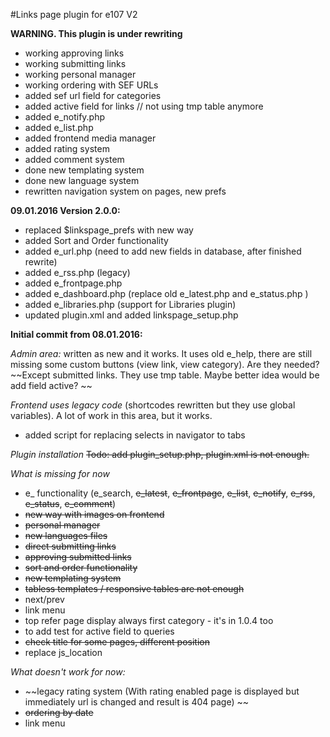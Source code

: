 #Links page plugin for e107 V2

**WARNING. This plugin is under rewriting** 


- working approving links
- working submitting links
- working personal manager
- working ordering with SEF URLs
- added sef url field for categories
- added active field for links  // not using tmp table anymore
- added e_notify.php 
- added e_list.php 
- added frontend media manager
- added rating system
- added comment system
- done new templating system
- done new language system
- rewritten navigation system on pages, new prefs


**09.01.2016 Version 2.0.0:** 

- replaced $linkspage_prefs with new way
- added Sort and Order functionality
- added e_url.php  (need to add new fields in database, after finished rewrite) 
- added e_rss.php  (legacy)
- added e_frontpage.php
- added e_dashboard.php (replace old e_latest.php and e_status.php )
- added e_libraries.php (support for Libraries plugin)
- updated plugin.xml and added linkspage_setup.php

**Initial commit from 08.01.2016:** 

*Admin area:*
written as new and it works. It uses old e_help, there are still missing some custom buttons (view link, view category). Are they needed?
~~Except submitted links. They use tmp table. Maybe better idea would be add field active?  ~~

*Frontend uses legacy code* 
(shortcodes rewritten but they use global variables). A lot of work in this area, but it works.
- added script for replacing selects in navigator to tabs

*Plugin installation*
~~Todo: add plugin_setup.php, plugin.xml is not enough.~~ 
 
*What is missing for now*
- e_ functionality (e_search, ~~e_latest~~, ~~e_frontpage~~,  ~~e_list~~, ~~e_notify~~, ~~e_rss~~, ~~e_status~~, ~~e_comment~~)
- ~~new way with images on frontend~~
- ~~personal manager~~
- ~~new languages files~~
- ~~direct submitting links~~
- ~~approving submitted links~~ 
- ~~sort and order functionality~~
- ~~new templating system~~
- ~~tabless templates / responsive tables are not enough~~
- next/prev 
- link menu
- top refer page display always first category - it's in 1.0.4 too
- to add test for active field to queries
- ~~check title for some pages, different position~~
- replace js_location

*What doesn't work for now:*
- ~~legacy rating system (With rating enabled page is displayed but immediately url is changed and result is 404 page) ~~
- ~~ordering by date~~
- link menu






